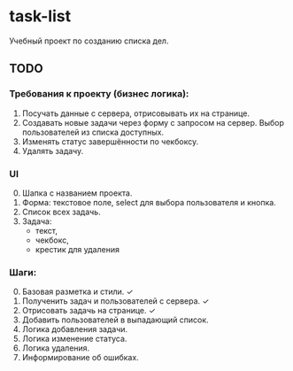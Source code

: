 # task-list

Учебный проект по созданию списка дел.

## TODO

### Требования к проекту (бизнес логика):

1. Посучать данные с сервера, отрисовывать их на странице.
2. Создавать новые задачи через форму с запросом на сервер. Выбор пользователей из списка доступных.
3. Изменять статус завершённости по чекбоксу.
4. Удалять задачу.

### UI

0. Шапка с названием проекта.
1. Форма: текстовое поле, select для выбора пользователя и кнопка.
2. Список всех задачь.
3. Задача:
   - текст,
   - чекбокс,
   - крестик для удаления

### Шаги:

0. Базовая разметка и стили. &#10003;
1. Полученить задач и пользователей с сервера. &#10003;
2. Отрисовать задачь на странице. &#10003;
3. Добавить пользователей в выпадающий список.
4. Логика добавления задачи.
5. Логика изменение статуса.
6. Логика удаления.
7. Информирование об ошибках.
